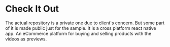 # Check It Out

The actual repository is a private one due to client's concern. But some part of it is made public just for the sample. 
It is a cross platform react native app. An eCommerce platform for buying and selling products with the videos as previews.
